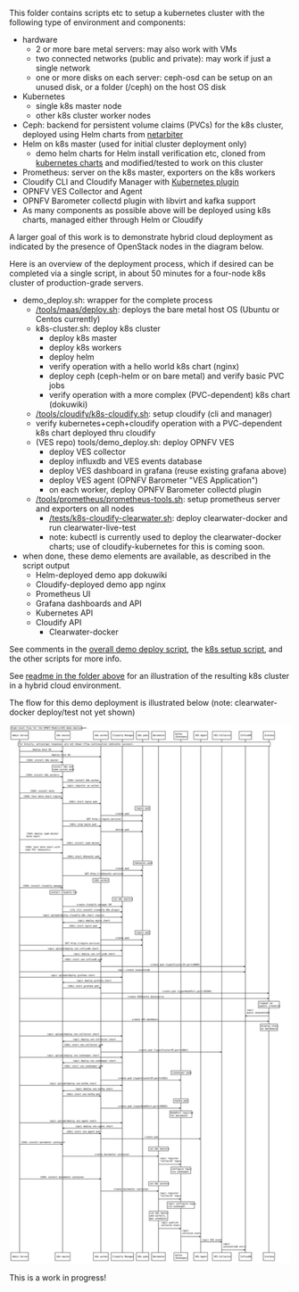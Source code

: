 <!---
.. This work is licensed under a Creative Commons Attribution 4.0 International License.
.. http://creativecommons.org/licenses/by/4.0
.. (c) 2017-2018 AT&T Intellectual Property, Inc
-->

This folder contains scripts etc to setup a kubernetes cluster with the following type of environment and components:
* hardware
  * 2 or more bare metal servers: may also work with VMs
  * two connected networks (public and private): may work if just a single network
  * one or more disks on each server: ceph-osd can be setup on an unused disk, or a folder (/ceph) on the host OS disk
* Kubernetes
  * single k8s master node
  * other k8s cluster worker nodes
* Ceph: backend for persistent volume claims (PVCs) for the k8s cluster, deployed using Helm charts from [netarbiter](https://github.com/att/netarbiter)
* Helm on k8s master (used for initial cluster deployment only)
  * demo helm charts for Helm install verification etc, cloned from [kubernetes charts](https://github.com/kubernetes/charts) and modified/tested to work on this cluster
* Prometheus: server on the k8s master, exporters on the k8s workers
* Cloudify CLI and Cloudify Manager with [Kubernetes plugin](https://github.com/cloudify-incubator/cloudify-kubernetes-plugin)
* OPNFV VES Collector and Agent
* OPNFV Barometer collectd plugin with libvirt and kafka support
* As many components as possible above will be deployed using k8s charts, managed either through Helm or Cloudify

A larger goal of this work is to demonstrate hybrid cloud deployment as indicated by the presence of OpenStack nodes in the diagram below.

Here is an overview of the deployment process, which if desired can be completed via a single script, in about 50 minutes for a four-node k8s cluster of production-grade servers.
* demo_deploy.sh: wrapper for the complete process
  * [/tools/maas/deploy.sh](/tools/maas/deploy.sh): deploys the bare metal host OS (Ubuntu or Centos currently)
  * k8s-cluster.sh: deploy k8s cluster
    * deploy k8s master
    * deploy k8s workers
    * deploy helm
    * verify operation with a hello world k8s chart (nginx)
    * deploy ceph (ceph-helm or on bare metal) and verify basic PVC jobs
    * verify operation with a more complex (PVC-dependent) k8s chart (dokuwiki)
  * [/tools/cloudify/k8s-cloudify.sh](/tools/cloudify/k8s-cloudify.sh): setup cloudify (cli and manager)
  * verify kubernetes+ceph+cloudify operation with a PVC-dependent k8s chart deployed thru cloudify
  * (VES repo) tools/demo_deploy.sh: deploy OPNFV VES
    * deploy VES collector
    * deploy influxdb and VES events database
    * deploy VES dashboard in grafana (reuse existing grafana above)
    * deploy VES agent (OPNFV Barometer "VES Application")
    * on each worker, deploy OPNFV Barometer collectd plugin
  * [/tools/prometheus/prometheus-tools.sh](/tools/prometheus/prometheus-tools.sh): setup prometheus server and exporters on all nodes
	* [/tests/k8s-cloudify-clearwater.sh](/tests/k8s-cloudify-clearwater.sh): deploy clearwater-docker and run clearwater-live-test
    * note: kubectl is currently used to deploy the clearwater-docker charts; use of cloudify-kubernetes for this is coming soon.
* when done, these demo elements are available, as described in the script output
  * Helm-deployed demo app dokuwiki
  * Cloudify-deployed demo app nginx
  * Prometheus UI
  * Grafana dashboards and API
  * Kubernetes API
  * Cloudify API
	* Clearwater-docker

See comments in the [overall demo deploy script](demo_deploy.sh), the [k8s setup script](k8s-cluster.sh), and the other scripts for more info.

See [readme in the folder above](/tools/README.md) for an illustration of the resulting k8s cluster in a hybrid cloud environment.
	
The flow for this demo deployment is illustrated below (note: clearwater-docker deploy/test not yet shown)

![models_demo_flow.svg](/docs/images/models_demo_flow.svg "models_demo_flow.svg")

This is a work in progress!